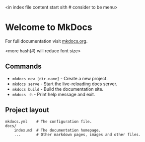 <in index file content start sith # consider to be menu>
# Welcome to MkDocs

For full documentation visit [mkdocs.org](https://www.mkdocs.org).

<more hash(#) will reduce font size>

## Commands 

* `mkdocs new [dir-name]` - Create a new project.
* `mkdocs serve` - Start the live-reloading docs server.
* `mkdocs build` - Build the documentation site.
* `mkdocs -h` - Print help message and exit.

## Project layout

    mkdocs.yml    # The configuration file.
    docs/
        index.md  # The documentation homepage.
        ...       # Other markdown pages, images and other files.
